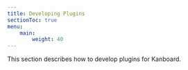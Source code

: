 ```yaml
---
title: Developing Plugins
sectionToc: true
menu:
    main:
        weight: 40
---
```


This section describes how to develop plugins for Kanboard.
